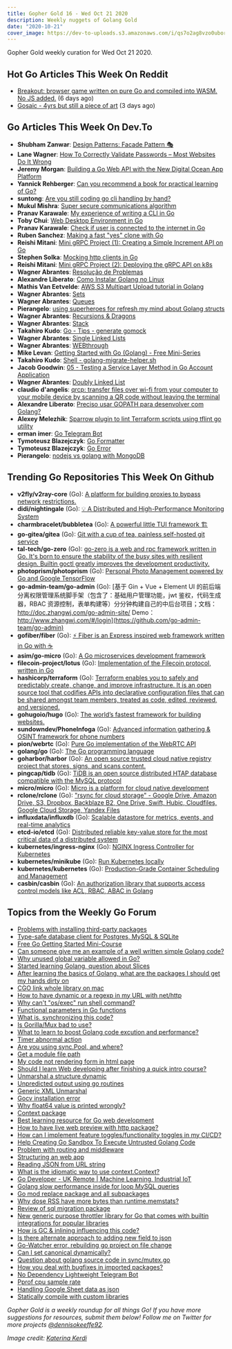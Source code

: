 ```yaml
---
title: Gopher Gold 16 - Wed Oct 21 2020
description: Weekly nuggets of Golang Gold
date: "2020-10-21"
cover_image: https://dev-to-uploads.s3.amazonaws.com/i/qs7o2ag8vzo0uborgc7v.png
---
```


Gopher Gold weekly curation for Wed Oct 21 2020.

<Ad />

## Hot Go Articles This Week On Reddit

- [Breakout: browser game written on pure Go and compiled into WASM. No JS added.](https://www.reddit.com/r/golang/comments/jb5kn7/breakout_browser_game_written_on_pure_go_and/) (6 days ago)
- [Gosaic - 4yrs but still a piece of art](https://www.reddit.com/r/golang/comments/jcrmou/gosaic_4yrs_but_still_a_piece_of_art/) (3 days ago)

<Ad />

## Go Articles This Week On Dev.To

- **Shubham Zanwar**: [Design Patterns: Facade Pattern 🎭](https://dev.to/shubhamzanwar/design-patterns-facade-pattern-9pb)
- **Lane Wagner**: [How To Correctly Validate Passwords – Most Websites Do It Wrong](https://dev.to/wagslane/how-to-correctly-validate-passwords-most-websites-do-it-wrong-l46)
- **Jeremy Morgan**: [Building a Go Web API with the New Digital Ocean App Platform](https://dev.to/pluralsight/building-a-go-web-api-with-the-new-digital-ocean-app-platform-5bl5)
- **Yannick Rehberger**: [Can you recommend a book for practical learning of Go?](https://dev.to/yannick_rest/can-you-recommend-a-book-for-practical-learning-of-go-1nga)
- **suntong**: [Are you still coding go cli handling by hand?](https://dev.to/suntong/are-you-still-coding-go-cli-handling-by-hand-5g2h)
- **Mukul Mishra**: [Super secure communications algorithm](https://dev.to/itsmukulmishra/most-secured-tcp-implementation-k8f)
- **Pranav Karawale**: [My experience of writing a CLI in Go](https://dev.to/obnoxiousnerd/my-experience-of-writing-a-cli-in-go-1ni8)
- **Toby Chui**: [Web Desktop Environment in Go](https://dev.to/tobychui/web-desktop-environment-in-go-5ao)
- **Pranav Karawale**: [Check if user is connected to the internet in Go](https://dev.to/obnoxiousnerd/check-if-user-is-connected-to-the-internet-in-go-1hk6)
- **Ruben Sanchez**: [Making a fast "yes" clone with Go](https://dev.to/rubenwap/making-a-fast-yes-clone-with-go-hom)
- **Reishi Mitani**: [Mini gRPC Project (1): Creating a Simple Increment API on Go](https://dev.to/greenteabiscuit/mini-grpc-project-creating-a-simple-increment-api-on-go-6cn)
- **Stephen Solka**: [Mocking http clients in Go](https://dev.to/trashhalo/mocking-http-clients-in-go-3l9p)
- **Reishi Mitani**: [Mini gRPC Project (2): Deploying the gRPC API on k8s](https://dev.to/greenteabiscuit/mini-grpc-project-deploying-the-grpc-api-on-k8s-4h15)
- **Wagner Abrantes**: [Resolução de Problemas](https://dev.to/vapordev/resolucao-de-problemas-4a9c)
- **Alexandre Liberato**: [Como Instalar Golang no Linux](https://dev.to/alexandreliberato/como-instalar-golang-no-linux-3pl9)
- **Mathis Van Eetvelde**: [AWS S3 Multipart Upload tutorial in Golang](https://dev.to/mathisco01/aws-s3-multipart-upload-tutorial-in-golang-5hgk)
- **Wagner Abrantes**: [Sets](https://dev.to/vapordev/sets-59ge)
- **Wagner Abrantes**: [Queues](https://dev.to/vapordev/queues-1djm)
- **Pierangelo**: [using superheroes for refresh my mind about Golang structs](https://dev.to/pierangelo1982/using-superheroes-for-refresh-my-mind-about-golang-structs-1958)
- **Wagner Abrantes**: [Recursions & Dragons](https://dev.to/vapordev/recursions-dragons-a62)
- **Wagner Abrantes**: [Stack](https://dev.to/vapordev/stack-2men)
- **Takahiro Kudo**: [Go - Tips - generate gomock](https://dev.to/takakd/tips-generate-gomock-2j9b)
- **Wagner Abrantes**: [Single Linked Lists](https://dev.to/vapordev/single-linked-lists-53ge)
- **Wagner Abrantes**: [WEBthrough](https://dev.to/vapordev/webthrough-3jbi)
- **Mike Levan**: [Getting Started with Go (Golang) - Free Mini-Series](https://dev.to/thenjdevopsguy/getting-started-with-go-golang-free-mini-series-5b9o)
- **Takahiro Kudo**: [Shell - golang-migrate-helper.sh](https://dev.to/takakd/shell-golang-migrate-helper-sh-2184)
- **Jacob Goodwin**: [05 - Testing a Service Layer Method in Go Account Application](https://dev.to/jacobsngoodwin/05-testing-a-service-layer-method-in-go-account-application-13a6)
- **Wagner Abrantes**: [Doubly Linked List](https://dev.to/vapordev/doubly-linked-list-4fe5)
- **claudio d'angelis**: [qrcp: transfer files over wi-fi from your computer to your mobile device by scanning a QR code without leaving the terminal](https://dev.to/claudiodangelis/qrcp-transfer-files-over-wi-fi-from-your-computer-to-your-mobile-device-by-scanning-a-qr-code-without-leaving-the-terminal-12bd)
- **Alexandre Liberato**: [Preciso usar GOPATH para desenvolver com Golang?](https://dev.to/alexandreliberato/preciso-usar-gopath-para-desenvolver-com-golang-157g)
- **Alexey Melezhik**: [Sparrow plugin to lint Terraform scripts using tflint go utility](https://dev.to/melezhik/sparrow-plugin-to-lint-terraform-scripts-using-tflint-go-utility-mk9)
- **erman imer**: [Go Telegram Bot](https://dev.to/ermanimer/go-telegram-bot-47a8)
- **Tymoteusz Blazejczyk**: [Go Formatter](https://dev.to/tymonx/go-formatter-3l6)
- **Tymoteusz Blazejczyk**: [Go Error](https://dev.to/tymonx/go-error-3k2m)
- **Pierangelo**: [nodejs vs golang with MongoDB](https://dev.to/pierangelo1982/nodejs-vs-golang-with-mongodb-kee)

<Ad />

## Trending Go Repositories This Week On Github

- **v2fly/v2ray-core** (Go): [A platform for building proxies to bypass network restrictions.](https://github.com/v2fly/v2ray-core)
- **didi/nightingale** (Go): [💡 A Distributed and High-Performance Monitoring System](https://github.com/didi/nightingale)
- **charmbracelet/bubbletea** (Go): [A powerful little TUI framework 🏗](https://github.com/charmbracelet/bubbletea)
- **go-gitea/gitea** (Go): [Git with a cup of tea, painless self-hosted git service](https://github.com/go-gitea/gitea)
- **tal-tech/go-zero** (Go): [go-zero is a web and rpc framework written in Go. It's born to ensure the stability of the busy sites with resilient design. Builtin goctl greatly improves the development productivity.](https://github.com/tal-tech/go-zero)
- **photoprism/photoprism** (Go): [Personal Photo Management powered by Go and Google TensorFlow](https://github.com/photoprism/photoprism)
- **go-admin-team/go-admin** (Go): [基于 Gin + Vue + Element UI 的前后端分离权限管理系统脚手架（包含了：基础用户管理功能，jwt 鉴权，代码生成器，RBAC 资源控制，表单构建等）分分钟构建自己的中后台项目；文档：http://doc.zhangwj.com/go-admin-site/ Demo： http://www.zhangwj.com/#/login](https://github.com/go-admin-team/go-admin)
- **gofiber/fiber** (Go): [⚡️ Fiber is an Express inspired web framework written in Go with ☕️](https://github.com/gofiber/fiber)
- **asim/go-micro** (Go): [A Go microservices development framework](https://github.com/asim/go-micro)
- **filecoin-project/lotus** (Go): [Implementation of the Filecoin protocol, written in Go](https://github.com/filecoin-project/lotus)
- **hashicorp/terraform** (Go): [Terraform enables you to safely and predictably create, change, and improve infrastructure. It is an open source tool that codifies APIs into declarative configuration files that can be shared amongst team members, treated as code, edited, reviewed, and versioned.](https://github.com/hashicorp/terraform)
- **gohugoio/hugo** (Go): [The world’s fastest framework for building websites.](https://github.com/gohugoio/hugo)
- **sundowndev/PhoneInfoga** (Go): [Advanced information gathering & OSINT framework for phone numbers](https://github.com/sundowndev/PhoneInfoga)
- **pion/webrtc** (Go): [Pure Go implementation of the WebRTC API](https://github.com/pion/webrtc)
- **golang/go** (Go): [The Go programming language](https://github.com/golang/go)
- **goharbor/harbor** (Go): [An open source trusted cloud native registry project that stores, signs, and scans content.](https://github.com/goharbor/harbor)
- **pingcap/tidb** (Go): [TiDB is an open source distributed HTAP database compatible with the MySQL protocol](https://github.com/pingcap/tidb)
- **micro/micro** (Go): [Micro is a platform for cloud native development](https://github.com/micro/micro)
- **rclone/rclone** (Go): ["rsync for cloud storage" - Google Drive, Amazon Drive, S3, Dropbox, Backblaze B2, One Drive, Swift, Hubic, Cloudfiles, Google Cloud Storage, Yandex Files](https://github.com/rclone/rclone)
- **influxdata/influxdb** (Go): [Scalable datastore for metrics, events, and real-time analytics](https://github.com/influxdata/influxdb)
- **etcd-io/etcd** (Go): [Distributed reliable key-value store for the most critical data of a distributed system](https://github.com/etcd-io/etcd)
- **kubernetes/ingress-nginx** (Go): [NGINX Ingress Controller for Kubernetes](https://github.com/kubernetes/ingress-nginx)
- **kubernetes/minikube** (Go): [Run Kubernetes locally](https://github.com/kubernetes/minikube)
- **kubernetes/kubernetes** (Go): [Production-Grade Container Scheduling and Management](https://github.com/kubernetes/kubernetes)
- **casbin/casbin** (Go): [An authorization library that supports access control models like ACL, RBAC, ABAC in Golang](https://github.com/casbin/casbin)

<Ad />

## Topics from the Weekly Go Forum

- [Problems with installing third-party packages](https://forum.golangbridge.org/t/problems-with-installing-third-party-packages/20938)
- [Type-safe database client for Postgres, MySQL & SQLite](https://forum.golangbridge.org/t/type-safe-database-client-for-postgres-mysql-sqlite/20896)
- [Free Go Getting Started Mini-Course](https://forum.golangbridge.org/t/free-go-getting-started-mini-course/20959)
- [Can someone give me an example of a well written simple Golang code?](https://forum.golangbridge.org/t/can-someone-give-me-an-example-of-a-well-written-simple-golang-code/20915)
- [Why unused global variable allowed in Go?](https://forum.golangbridge.org/t/why-unused-global-variable-allowed-in-go/20886)
- [Started learning Golang, question about Slices](https://forum.golangbridge.org/t/started-learning-golang-question-about-slices/20878)
- [After learning the basics of Golang, what are the packages I should get my hands dirty on](https://forum.golangbridge.org/t/after-learning-the-basics-of-golang-what-are-the-packages-i-should-get-my-hands-dirty-on/20910)
- [CGO link whole library on mac](https://forum.golangbridge.org/t/cgo-link-whole-library-on-mac/20936)
- [How to have dynamic or a regexp in my URL with net/http](https://forum.golangbridge.org/t/how-to-have-dynamic-or-a-regexp-in-my-url-with-net-http/20971)
- [Why can't "os/exec" run shell command?](https://forum.golangbridge.org/t/why-cant-os-exec-run-shell-command/20912)
- [Functional parameters in Go functions](https://forum.golangbridge.org/t/functional-parameters-in-go-functions/20892)
- [What is. synchronizing this code?](https://forum.golangbridge.org/t/what-is-synchronizing-this-code/20881)
- [Is Gorilla/Mux bad to use?](https://forum.golangbridge.org/t/is-gorilla-mux-bad-to-use/20969)
- [What to learn to boost Golang code excution and performance?](https://forum.golangbridge.org/t/what-to-learn-to-boost-golang-code-excution-and-performance/20924)
- [Timer abnormal action](https://forum.golangbridge.org/t/timer-abnormal-action/20884)
- [Are you using sync.Pool, and where?](https://forum.golangbridge.org/t/are-you-using-sync-pool-and-where/20897)
- [Get a module file path](https://forum.golangbridge.org/t/get-a-module-file-path/20968)
- [My code not rendering form in html page](https://forum.golangbridge.org/t/my-code-not-rendering-form-in-html-page/20935)
- [Should I learn Web developing after finishing a quick intro course?](https://forum.golangbridge.org/t/should-i-learn-web-developing-after-finishing-a-quick-intro-course/20905)
- [Unmarshal a structure dynamic](https://forum.golangbridge.org/t/unmarshal-a-structure-dynamic/20900)
- [Unpredicted output using go routines](https://forum.golangbridge.org/t/unpredicted-output-using-go-routines/20927)
- [Generic XML Unmarshal](https://forum.golangbridge.org/t/generic-xml-unmarshal/20943)
- [Gocv installation error](https://forum.golangbridge.org/t/gocv-installation-error/20887)
- [Why float64 value is printed wrongly?](https://forum.golangbridge.org/t/why-float64-value-is-printed-wrongly/20895)
- [Context package](https://forum.golangbridge.org/t/context-package/20926)
- [Best learning resource for Go web development](https://forum.golangbridge.org/t/best-learning-resource-for-go-web-development/20964)
- [How to have live web preview with http package?](https://forum.golangbridge.org/t/how-to-have-live-web-preview-with-http-package/20937)
- [How can I implement feature toggles/functionality toggles in my CI/CD?](https://forum.golangbridge.org/t/how-can-i-implement-feature-toggles-functionality-toggles-in-my-ci-cd/20879)
- [Help Creating Go Sandbox To Execute Untrusted Golang Code](https://forum.golangbridge.org/t/help-creating-go-sandbox-to-execute-untrusted-golang-code/20941)
- [Problem with routing and middleware](https://forum.golangbridge.org/t/problem-with-routing-and-middleware/20970)
- [Structuring an web app](https://forum.golangbridge.org/t/structuring-an-web-app/20929)
- [Reading JSON from URL string](https://forum.golangbridge.org/t/reading-json-from-url-string/20973)
- [What is the idiomatic way to use context.Context?](https://forum.golangbridge.org/t/what-is-the-idiomatic-way-to-use-context-context/20930)
- [Go Developer - UK Remote | Machine Learning, Industrial IoT](https://forum.golangbridge.org/t/go-developer-uk-remote-machine-learning-industrial-iot/20876)
- [Golang slow performance inside for loop MySQL queries](https://forum.golangbridge.org/t/golang-slow-performance-inside-for-loop-mysql-queries/20979)
- [Go mod replace package and all subpackages](https://forum.golangbridge.org/t/go-mod-replace-package-and-all-subpackages/20904)
- [Why dose RSS have more bytes than runtime.memstats?](https://forum.golangbridge.org/t/why-dose-rss-have-more-bytes-than-runtime-memstats/20906)
- [Review of sql migration package](https://forum.golangbridge.org/t/review-of-sql-migration-package/20934)
- [New generic purpose throttler library for Go that comes with builtin integrations for popular libraries](https://forum.golangbridge.org/t/new-generic-purpose-throttler-library-for-go-that-comes-with-builtin-integrations-for-popular-libraries/20918)
- [How is GC & inlining influencing this code?](https://forum.golangbridge.org/t/how-is-gc-inlining-influencing-this-code/20880)
- [Is there alternate approach to adding new field to json](https://forum.golangbridge.org/t/is-there-alternate-approach-to-adding-new-field-to-json/20894)
- [Go-Watcher error, rebuilding go project on file change](https://forum.golangbridge.org/t/go-watcher-error-rebuilding-go-project-on-file-change/20917)
- [Can I set canonical dynamically?](https://forum.golangbridge.org/t/can-i-set-canonical-dynamically/20962)
- [Question about golang source code in sync/mutex.go](https://forum.golangbridge.org/t/question-about-golang-source-code-in-sync-mutex-go/20946)
- [How you deal with bugfixes in imported packages?](https://forum.golangbridge.org/t/how-you-deal-with-bugfixes-in-imported-packages/20920)
- [No Dependency Lightweight Telegram Bot](https://forum.golangbridge.org/t/no-dependency-lightweight-telegram-bot/20932)
- [Pprof cpu sample rate](https://forum.golangbridge.org/t/pprof-cpu-sample-rate/20980)
- [Handling Google Sheet data as json](https://forum.golangbridge.org/t/handling-google-sheet-data-as-json/20984)
- [Statically compile with custom libraries](https://forum.golangbridge.org/t/statically-compile-with-custom-libraries/20983)

_Gopher Gold is a weekly roundup for all things Go! If you have more suggestions for resources, submit them below! Follow me on Twitter for more projects [@dennisokeeffe92](https://twitter.com/dennisokeeffe92)._

_Image credit: [Katerina Kerdi](https://unsplash.com/@katekerdi)_
